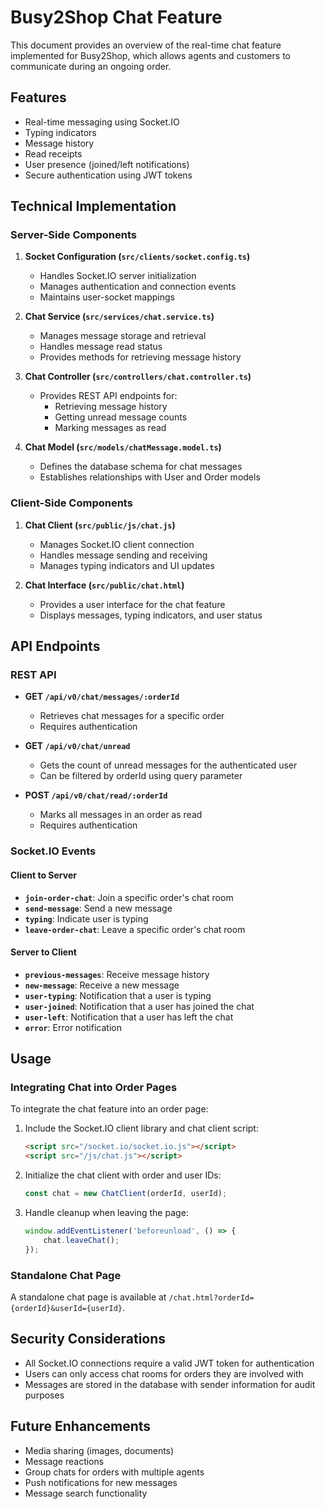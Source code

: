 # Busy2Shop Chat Feature

This document provides an overview of the real-time chat feature implemented for Busy2Shop, which allows agents and customers to communicate during an ongoing order.

## Features

- Real-time messaging using Socket.IO
- Typing indicators
- Message history
- Read receipts
- User presence (joined/left notifications)
- Secure authentication using JWT tokens

## Technical Implementation

### Server-Side Components

1. **Socket Configuration (`src/clients/socket.config.ts`)**
   - Handles Socket.IO server initialization
   - Manages authentication and connection events
   - Maintains user-socket mappings

2. **Chat Service (`src/services/chat.service.ts`)**
   - Manages message storage and retrieval
   - Handles message read status
   - Provides methods for retrieving message history

3. **Chat Controller (`src/controllers/chat.controller.ts`)**
   - Provides REST API endpoints for:
     - Retrieving message history
     - Getting unread message counts
     - Marking messages as read

4. **Chat Model (`src/models/chatMessage.model.ts`)**
   - Defines the database schema for chat messages
   - Establishes relationships with User and Order models

### Client-Side Components

1. **Chat Client (`src/public/js/chat.js`)**
   - Manages Socket.IO client connection
   - Handles message sending and receiving
   - Manages typing indicators and UI updates

2. **Chat Interface (`src/public/chat.html`)**
   - Provides a user interface for the chat feature
   - Displays messages, typing indicators, and user status

## API Endpoints

### REST API

- **GET `/api/v0/chat/messages/:orderId`**
  - Retrieves chat messages for a specific order
  - Requires authentication

- **GET `/api/v0/chat/unread`**
  - Gets the count of unread messages for the authenticated user
  - Can be filtered by orderId using query parameter

- **POST `/api/v0/chat/read/:orderId`**
  - Marks all messages in an order as read
  - Requires authentication

### Socket.IO Events

#### Client to Server

- **`join-order-chat`**: Join a specific order's chat room
- **`send-message`**: Send a new message
- **`typing`**: Indicate user is typing
- **`leave-order-chat`**: Leave a specific order's chat room

#### Server to Client

- **`previous-messages`**: Receive message history
- **`new-message`**: Receive a new message
- **`user-typing`**: Notification that a user is typing
- **`user-joined`**: Notification that a user has joined the chat
- **`user-left`**: Notification that a user has left the chat
- **`error`**: Error notification

## Usage

### Integrating Chat into Order Pages

To integrate the chat feature into an order page:

1. Include the Socket.IO client library and chat client script:
   ```html
   <script src="/socket.io/socket.io.js"></script>
   <script src="/js/chat.js"></script>
   ```

2. Initialize the chat client with order and user IDs:
   ```javascript
   const chat = new ChatClient(orderId, userId);
   ```

3. Handle cleanup when leaving the page:
   ```javascript
   window.addEventListener('beforeunload', () => {
       chat.leaveChat();
   });
   ```

### Standalone Chat Page

A standalone chat page is available at `/chat.html?orderId={orderId}&userId={userId}`.

## Security Considerations

- All Socket.IO connections require a valid JWT token for authentication
- Users can only access chat rooms for orders they are involved with
- Messages are stored in the database with sender information for audit purposes

## Future Enhancements

- Media sharing (images, documents)
- Message reactions
- Group chats for orders with multiple agents
- Push notifications for new messages
- Message search functionality

